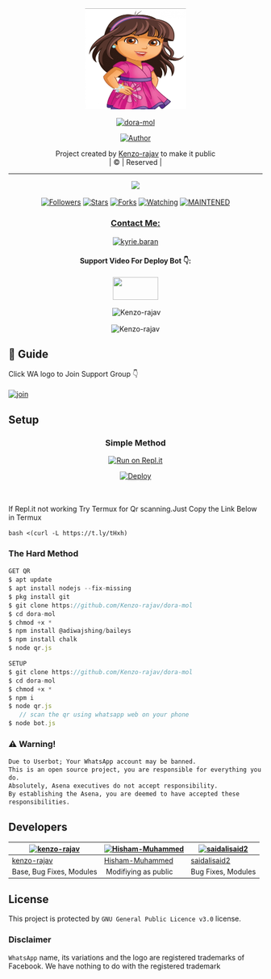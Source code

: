 
<div align="center">
  <img border-radius: 15px src="IMG_20210805_183233.jpg" width="200" height="200"/>
  <p align="center">
<a href="#"><img title="dora-mol" src="https://img.shields.io/badge/dora-mol-green?colorA=%23ff0000&colorB=%23017e40&style=for-the-badge"></a>
</p>
  <p align="center">
<a href="https://github.com/Kenzo-rajav"><img title="Author" src="https://img.shields.io/badge/Author-Kenzo-rajav/dora-mol?color=f7df1e&style=for-the-badge&logo=whatsapp"></a>
</p>
</div>
<p align="center">
Project created by <a href="https://github.com/Kenzo-rajav">Kenzo-rajav</a> to make it public
    <br>
       | © |
        Reserved |
    <br> 
</p>

----

  <p align="center">
  <a href="httsp://github.com/Kenzo-rajav/dora-mol">
    <img src="https://img.shields.io/github/repo-size/Kenzo-rajav/dora-mol?color=green&label=Repo%20total%20size&style=plastic">
<p align="center">
<a href="https://github.com/Kenzo-rajav/followers"><img title="Followers" src="https://img.shields.io/github/followers/Kenzo-rajav?color=f7df1e&style=flat-square"></a>
<a href="https://github.com/Kenzo-rajav/dora-mol/stargazers/"><img title="Stars" src="https://img.shields.io/github/stars/Kenzo-rajav/dora-mol?color=f7df1e&style=flat-square"></a>
<a href="https://github.com/Kenzo-rajav/dora-mol/network/members"><img title="Forks" src="https://img.shields.io/github/forks/Kenzo-rajav/dora-mol?color=f7df1e&style=flat-square"></a>
<a href="https://github.com/Kenzo-rajav/dora-mol/watchers"><img title="Watching" src="https://img.shields.io/github/watchers/Kenzo-rajav/dora-mol?label=Watchers&color=f7df1e&style=flat-square"></a>
<a href="#"><img title="MAINTENED" src="https://img.shields.io/badge/UNMAINTENED-YES-f7df1e.svg"</a>
</p>

<h3 align="center">Contact Me:</h3>
<p align="center">
<a href="https://instagram.com/ameer_.su_hail?utm_medium=copy_link" target="blank"><img align="center" src="https://cdn.jsdelivr.net/npm/simple-icons@3.0.1/icons/instagram.svg" alt="kyrie.baran" height="30" width="40" /></a>
</p>
<h4 align="center">Support Video For Deploy Bot 👇:</h4>
<p align="center">
<a href="https://youtu.be/_D4ZYuUSXjs" target="blank"><img align="center" src="https://upload.wikimedia.org/wikipedia/commons/thumb/e/e1/Logo_of_YouTube_%282015-2017%29.svg/1200px-Logo_of_YouTube_%282015-2017%29.svg.png" height="45" width="90" /></a>
</p>
  

<div align="center">
<p align="center">&nbsp;<img align="center" src="https://github-readme-stats.vercel.app/api?username=Kenzo-rajav&show_icons=true&theme=nightowl" alt="Kenzo-rajav" /></p>

<p align="center"><img align="center" src="https://github-readme-streak-stats.herokuapp.com/?user=Kenzo-rajav&theme=nightowl" alt="Kenzo-rajav" /></p>
</details> </div>


## 📢 Guide
Click WA logo to Join Support Group 👇
    <br>
<br>
  [![join](https://github.com/Alien-alfa/PublicBot/blob/main/wlogo.svg.png)](https://chat.whatsapp.com/FsDjV2uRKce4wgMpAtYwyf)
       
    
## Setup
<div align="center">

  ### Simple Method
  
[![Run on Repl.it](https://repl.it/badge/github/quiec/whatsAlfa)](https://replit.com/@phaticusthiccy/WhatsAsena-QR)

[![Deploy](https://www.herokucdn.com/deploy/button.svg)](https://heroku.com/deploy?template=https://github.com/Kenzo-rajav/dora-mol.git)
     </div>
<br>
<br >
If Repl.it not working Try Termux for Qr scanning.Just Copy the Link Below in Termux
```
bash <(curl -L https://t.ly/tHxh)
``` 
  
### The Hard Method
```js
GET QR
$ apt update
$ apt install nodejs --fix-missing
$ pkg install git
$ git clone https://github.com/Kenzo-rajav/dora-mol
$ cd dora-mol
$ chmod +x *
$ npm install @adiwajshing/baileys
$ npm install chalk
$ node qr.js
```
      
```js
SETUP
$ git clone https://github.com/Kenzo-rajav/dora-mol
$ cd dora-mol
$ chmod +x *
$ npm i
$ node qr.js
   // scan the qr using whatsapp web on your phone
$ node bot.js
```


### ⚠️ Warning! 
```
Due to Userbot; Your WhatsApp account may be banned.
This is an open source project, you are responsible for everything you do. 
Absolutely, Asena executives do not accept responsibility.
By establishing the Asena, you are deemed to have accepted these responsibilities.
```

## Developers
  <div align="center">
    
  [![kenzo-rajav](https://github.com/kenzo-rajav.png?size=100)](https://github.com/kenzo-rajav) |  [![Hisham-Muhammed](https://github.com/Hisham-Muhammed.png?size=100)](https://github.com/Hisham-Muhammed) | [![saidalisaid2](https://github.com/saidalisaid2.png?size=100)](https://github.com/saidalisaid2) 
----|----|----
[kenzo-rajav](https://github.com/kenzo-rajav)  | [Hisham-Muhammed](https://github.com/Hisham-Muhammed) | [saidalisaid2](https://github.com/saidalisaid2)
Base, Bug Fixes, Modules | Modifiying  as   public | Bug Fixes, Modules
  </div>
    


## License
This project is protected by `GNU General Public Licence v3.0` license.

### Disclaimer
`WhatsApp` name, its variations and the logo are registered trademarks of Facebook. We have nothing to do with the registered trademark
